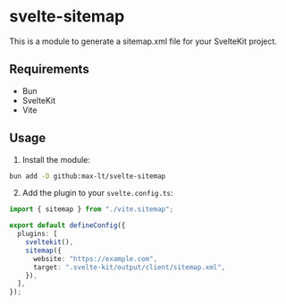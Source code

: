 # svelte-sitemap

This is a module to generate a sitemap.xml file for your SvelteKit project.

## Requirements

- Bun
- SvelteKit 
- Vite

## Usage

1. Install the module:

```bash
bun add -D github:max-lt/svelte-sitemap
```

2. Add the plugin to your `svelte.config.ts`:

```ts
import { sitemap } from "./vite.sitemap";

export default defineConfig({
  plugins: [
    sveltekit(),
    sitemap({
      website: "https://example.com",
      target: ".svelte-kit/output/client/sitemap.xml",
    }),
  ],
});
```
